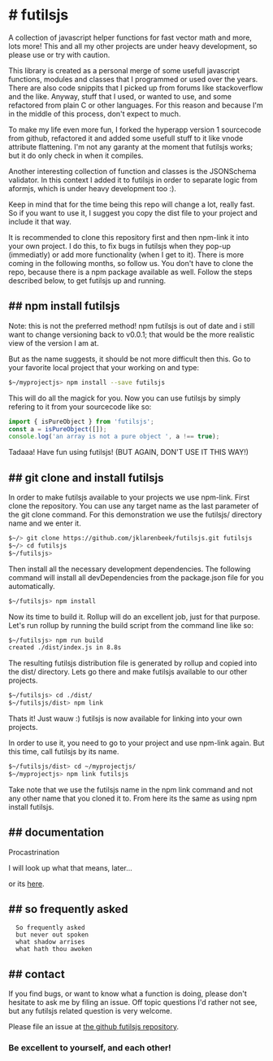 # # futilsjs

A collection of javascript helper functions for fast vector math and more, lots more! This and all my other projects are under heavy development, so please use or try with caution.

This library is created as a personal merge of some usefull javascript functions, modules and classes that I programmed or used over the years. There are also code snippits that I picked up from forums like stackoverflow and the like. Anyway, stuff that I used, or wanted to use, and some refactored from plain C or other languages. For this reason and because I'm in the middle of this process, don't expect to much.

To make my life even more fun, I forked the hyperapp version 1 sourcecode from github, refactored it and added some usefull stuff to it like vnode attribute flattening. I'm not any garanty at the moment that futilsjs works; but it do only check in when it compiles.

Another interesting collection of function and classes is the JSONSchema validator. In this context I added it to futilsjs in order to separate logic from aformjs, which is under heavy development too :).

Keep in mind that for the time being this repo will change a lot, really fast. So if you want to use it, I suggest you copy the dist file to your project and include it that way.

It is recommended to clone this repository first and then npm-link it into your own project. I do this, to fix bugs in futilsjs when they pop-up (immediatly) or add more functionality (when I get to it). There is more coming in the following months, so follow us. You don't have to clone the repo, because there is a npm package available as well. Follow the steps described below, to get futilsjs up and running.

## ## npm install futilsjs

Note: this is not the preferred method! npm futilsjs is out of date and i still want to change versioning back to v0.0.1; that would be the more realistic view of the version I am at.

But as the name suggests, it should be not more difficult then this. Go to your favorite local project that your working on and type:

```sh
$~/myprojectjs> npm install --save futilsjs
```

This will do all the magick for you. Now you can use futilsjs by simply refering to it from your sourcecode like so:

```js
import { isPureObject } from 'futilsjs';
const a = isPureObject([]);
console.log('an array is not a pure object ', a !== true);
```

Tadaaa! Have fun using futilsjs! (BUT AGAIN, DON'T USE IT THIS WAY!)

## ## git clone and install futilsjs

In order to make futilsjs available to your projects we use npm-link. First clone the repository. You can use any target name as the last parameter of the git clone command. For this demonstration we use the futilsjs/ directory name and we enter it.

```sh
$~/> git clone https://github.com/jklarenbeek/futilsjs.git futilsjs
$~/> cd futilsjs
$~/futilsjs>
```

Then install all the necessary development dependencies. The following command will install all devDependencies from the package.json file for you automatically.

```sh
$~/futilsjs> npm install
```

Now its time to build it. Rollup will do an excellent job, just for that purpose. Let's run rollup by running the build script from the command line like so:

```sh
$~/futilsjs> npm run build
created ./dist/index.js in 8.8s
```

The resulting futilsjs distribution file is generated by rollup and copied into the dist/ directory. Lets go there and make futilsjs available to our other projects.

```sh
$~/futilsjs> cd ./dist/
$~/futilsjs/dist> npm link
```

Thats it! Just wauw :) futilsjs is now available for linking into your own projects.

In order to use it, you need to go to your project and use npm-link again. But this time, call futilsjs by its name.

```sh
$~/futilsjs/dist> cd ~/myprojectjs/
$~/myprojectjs> npm link futilsjs
```

Take note that we use the futilsjs name in the npm link command and not any other name that you cloned it to. From here its the same as using npm install futilsjs.

## ## documentation

Procastrination

I will look up what that means, later...

or its [here](https://github.com/jklarenbeek/futilsjs/wiki).

## ## so frequently asked

```
  So frequently asked
  but never out spoken
  what shadow arrises
  what hath thou awoken
```

## ## contact

If you find bugs, or want to know what a function is doing, please don't hesitate to ask me by filing an issue. Off topic questions I'd rather not see, but any futilsjs related question is very welcome.

Please file an issue at [the github futilsjs repository](https://github.com/jklarenbeek/futilsjs/issues). 

### Be excellent to yourself, and each other!

